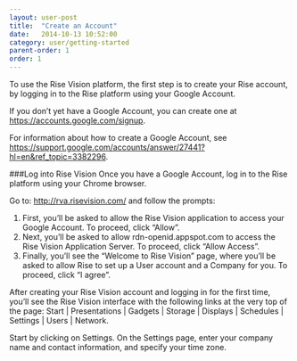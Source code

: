 ```yaml
---
layout: user-post
title:  "Create an Account"
date:   2014-10-13 10:52:00
category: user/getting-started
parent-order: 1
order: 1
---
```


To use the Rise Vision platform, the first step is to create your Rise account, by logging in to the Rise platform using your Google Account.  

If you don’t yet have a Google Account, you can create one at https://accounts.google.com/signup.  

For information about how to create a Google Account, see https://support.google.com/accounts/answer/27441?hl=en&ref_topic=3382296.


###Log into Rise Vision
Once you have a Google Account, log in to the Rise platform using your Chrome browser. 

Go to: http://rva.risevision.com/ and follow the prompts:  

1. First, you’ll be asked to allow the Rise Vision application to access your Google Account.  To proceed, click “Allow”.  
2. Next, you’ll be asked to allow rdn-openid.appspot.com to access the Rise Vision Application Server.  To proceed, click “Allow Access”.  
3. Finally, you’ll see the “Welcome to Rise Vision” page, where you’ll be asked to allow Rise to set up a User account and a Company for you.  To proceed, click “I agree”.

After creating your Rise Vision account and logging in for the first time, you’ll see the Rise Vision interface with the following links at the very top of the page:  Start | Presentations | Gadgets | Storage | Displays | Schedules | Settings | Users | Network.  

Start by clicking on Settings.  On the Settings page, enter your company name and contact information, and specify your time zone. 
